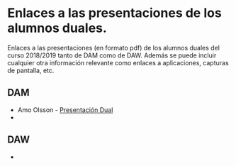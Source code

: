 # Enlaces a las presentaciones de los alumnos duales.

Enlaces a las presentaciones (en formato pdf) de los alumnos duales del curso 2018/2019 tanto de DAM como de DAW. Además se puede incluir cualquier otra información relevante como enlaces a aplicaciones, capturas de pantalla, etc.

## DAM

* Amo Olsson - [Presentación Dual](https://view.genial.ly/5c80f9d27a47dd56b8a4c5ee/presentacion-dual)
* 

## DAW

* 
